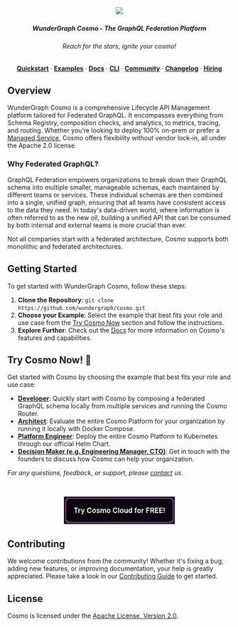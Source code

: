 <p align="center">
<img width="350" src="./docs/assets/logo.png"/>
</p>

<div align="center">
<h5>WunderGraph Cosmo - The GraphQL Federation Platform</h5>
<h6><i>Reach for the stars, ignite your cosmo!</i></h6>
</div>

<p align="center">
  <a href="https://cosmo-docs.wundergraph.com/getting-started/cosmo-cloud-onboarding"><strong>Quickstart</strong></a> ·
  <a href="/examples"><strong>Examples</strong></a> ·
  <a href="https://cosmo-docs.wundergraph.com"><strong>Docs</strong></a> ·
  <a href="https://cosmo-docs.wundergraph.com/cli"><strong>CLI</strong></a> ·
  <a href="https://wundergraph.com/discord"><strong>Community</strong></a> ·
  <a href="https://github.com/wundergraph/cosmo/releases"><strong>Changelog</strong></a> ·
  <a href="https://wundergraph.com/jobs"><strong>Hiring</strong></a>
</p>

## Overview

WunderGraph Cosmo is a comprehensive Lifecycle API Management platform tailored for Federated GraphQL. It encompasses everything from Schema Registry, composition checks, and analytics, to metrics, tracing, and routing. Whether you’re looking to deploy 100% on-prem or prefer a [Managed Service](https://cosmo.wundergraph.com/login), Cosmo offers flexibility without vendor lock-in, all under the Apache 2.0 license.

### Why Federated GraphQL?

GraphQL Federation empowers organizations to break down their GraphQL schema into multiple smaller, manageable schemas, each maintained by different teams or services. These individual schemas are then combined into a single, unified graph, ensuring that all teams have consistent access to the data they need. In today's data-driven world, where information is often referred to as the new oil, building a unified API that can be consumed by both internal and external teams is more crucial than ever.

Not all companies start with a federated architecture, Cosmo supports both monolithic and federated architectures.

## Getting Started

To get started with WunderGraph Cosmo, follow these steps:

1. **Clone the Repository**: `git clone https://github.com/wundergraph/cosmo.git`
2. **Choose your Example**: Select the example that best fits your role and use case from the [Try Cosmo Now](#try-cosmo-now) section and follow the instructions.
3. **Explore Further**: Check out the [Docs](https://cosmo-docs.wundergraph.com) for more information on Cosmo's features and capabilities.

## Try Cosmo Now! :rocket:

Get started with Cosmo by choosing the example that best fits your role and use case:

- [**Developer**](examples/router-simple/README.md): Quickly start with Cosmo by composing a federated GraphQL schema locally from multiple services and running the Cosmo Router.
- [**Architect**](./examples/full-cosmo-docker/README.md): Evaluate the entire Cosmo Platform for your organization by running it locally with Docker Compose.
- [**Platform Engineer**](examples/full-cosmo-helm/README.md): Deploy the entire Cosmo Platform to Kubernetes through our official Helm Chart.
- [**Decision Maker (e.g. Engineering Manager, CTO)**](https://wundergraph.com/contact/sales): Get in touch with the founders to discuss how Cosmo can help your organization.

_For any questions, feedback, or support, please [contact](https://wundergraph.com/contact/sales) us._

<br>
<p align="center">
<a href="https://cosmo.wundergraph.com">
<img width="250" src="./docs/assets/cta_readme.png"/>
</a>
</p>

## Contributing

We welcome contributions from the community! Whether it's fixing a bug, adding new features, or improving documentation, your help is greatly appreciated. Please take a look in our [Contributing Guide](CONTRIBUTING.md) to get started.

## License

Cosmo is licensed under the [Apache License, Version 2.0](LICENSE).